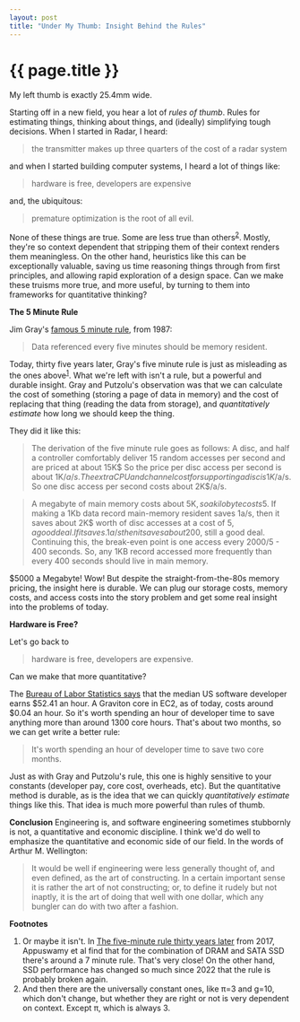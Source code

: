 ```yaml
---
layout: post
title: "Under My Thumb: Insight Behind the Rules"
---
```


{{ page.title }}
================

<p class="meta">My left thumb is exactly 25.4mm wide.</p>

Starting off in a new field, you hear a lot of *rules of thumb*. Rules for estimating things, thinking about things, and (ideally) simplifying tough decisions. When I started in Radar, I heard:

> the transmitter makes up three quarters of the cost of a radar system

and when I started building computer systems, I heard a lot of things like:

> hardware is free, developers are expensive

and, the ubiquitous:

> premature optimization is the root of all evil.

None of these things are true. Some are less true than others<sup>[2](#foot2)</sup>. Mostly, they're so context dependent that stripping them of their context renders them meaningless. On the other hand, heuristics like this can be exceptionally valuable, saving us time reasoning things through from first principles, and allowing rapid exploration of a design space. Can we make these truisms more true, and more useful, by turning to them into frameworks for quantitative thinking?

**The 5 Minute Rule**

Jim Gray's [famous 5 minute rule](https://dl.acm.org/doi/pdf/10.1145/38713.38755), from 1987:

> Data referenced every five minutes should be memory resident.

Today, thirty five years later, Gray's five minute rule is just as misleading as the ones above<sup>[1](#foot1)</sup>. What we're left with isn't a rule, but a powerful and durable insight. Gray and Putzolu's observation was that we can calculate the cost of something (storing a page of data in memory) and the cost of replacing that thing (reading the data from storage), and *quantitatively estimate* how long we should keep the thing.

They did it like this:

> The derivation of the five minute rule goes as follows: A disc, and half a controller comfortably deliver 15 random accesses per second and are priced at about 15K$ So the price per disc
access per second is about 1K$/a/s. The extra CPU and channel cost for supporting a disc is 1K$/a/s. So one disc access per second costs about 2K$/a/s.

> A megabyte of main memory costs about 5K$, so a kilobyte costs 5$. If making a 1Kb data record main-memory resident saves 1a/s, then it saves about 2K$ worth of disc accesses at a cost of 5$, a good deal. If it saves .1a/s then it saves about 200$, still a good deal. Continuing this, the break-even point is one access every 2000/5 - 400 seconds. So, any 1KB record accessed more frequently than every 400 seconds should live in main memory.

$5000 a Megabyte! Wow! But despite the straight-from-the-80s memory pricing, the insight here is durable. We can plug our storage costs, memory costs, and access costs into the story problem and get some real insight into the problems of today.

**Hardware is Free?**

Let's go back to 

> hardware is free, developers are expensive.

Can we make that more quantitative?

The [Bureau of Labor Statistics says](https://www.bls.gov/ooh/computer-and-information-technology/software-developers.htm) that the median US software developer earns $52.41 an hour. A Graviton core in EC2, as of today, costs around $0.04 an hour. So it's worth spending an hour of developer time to save anything more than around 1300 core hours. That's about two months, so we can get write a better rule:

> It's worth spending an hour of developer time to save two core months.

Just as with Gray and Putzolu's rule, this one is highly sensitive to your constants (developer pay, core cost, overheads, etc). But the quantitative method is durable, as is the idea that we can quickly *quantitatively estimate* things like this. That idea is much more powerful than rules of thumb.

**Conclusion**
Engineering is, and software engineering sometimes stubbornly is not, a quantitative and economic discipline. I think we'd do well to emphasize the quantitative and economic side of our field. In the words of Arthur M. Wellington:

> It would be well if engineering were less generally thought of, and even defined, as the art of constructing. In a certain important sense it is rather the art of not constructing; or, to define it rudely but not inaptly, it is the art of doing that well with one dollar, which any bungler can do with two after a fashion.

**Footnotes**

1. <a name="foot1"></a> Or maybe it isn't. In [The five-minute rule thirty years later](https://infoscience.epfl.ch/record/230398/files/adms-talk.pdf) from 2017, Appuswamy et al find that for the combination of DRAM and SATA SSD there's around a 7 minute rule. That's very close! On the other hand, SSD performance has changed so much since 2022 that the rule is probably broken again.
2. <a name="foot2"></a> And then there are the universally constant ones, like π=3 and g=10, which don't change, but whether they are right or not is very dependent on context. Except π, which is always 3.